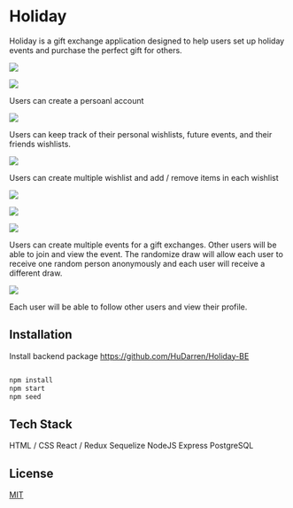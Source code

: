 # Holiday

Holiday is a gift exchange application designed to help users set up holiday events and purchase the perfect gift for others.

![](https://res.cloudinary.com/dsi0jbonx/image/upload/v1608755159/Cover_Page_krh2m3.png)

![](https://res.cloudinary.com/dsi0jbonx/image/upload/v1608754964/login_sdnbyy.png)

Users can create a persoanl account

![](https://res.cloudinary.com/dsi0jbonx/image/upload/v1608754964/Login_View_cx87ws.png)

Users can keep track of their personal wishlists, future events, and their friends wishlists.

![](https://res.cloudinary.com/dsi0jbonx/image/upload/v1608754957/wishlist_l3en01.png)

Users can create multiple wishlist and add / remove items in each wishlist

![](https://res.cloudinary.com/dsi0jbonx/image/upload/v1608754957/addgroup_ifrdv3.png)

![](https://res.cloudinary.com/dsi0jbonx/image/upload/v1608754957/groupview_ougbky.png)

![](https://res.cloudinary.com/dsi0jbonx/image/upload/v1608754957/groupview_ougbky.png)

Users can create multiple events for a gift exchanges. Other users will be able to join and view the event. The randomize draw will allow each user to receive one random person anonymously and each user will receive a different draw.

![](https://res.cloudinary.com/dsi0jbonx/image/upload/v1608755726/friends_h2a6tq.png)

Each user will be able to follow other users and view their profile.

## Installation

Install backend package https://github.com/HuDarren/Holiday-BE

```bash

npm install
npm start
npm seed 

```


## Tech Stack

HTML / CSS
React / Redux
Sequelize
NodeJS
Express
PostgreSQL

## License

[MIT](https://choosealicense.com/licenses/mit/)
